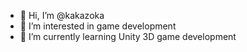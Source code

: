 - 👋 Hi, I’m @kakazoka
- 👀 I’m interested in game development
- 🌱 I’m currently learning Unity 3D game development
